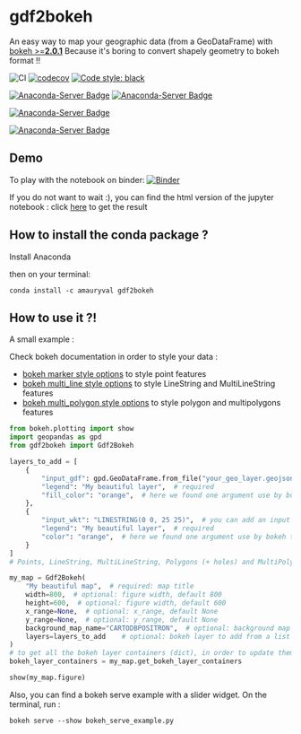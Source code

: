 # gdf2bokeh
An easy way to map your geographic data (from a GeoDataFrame) with [bokeh >=__2.0.1__](https://github.com/bokeh/bokeh/tree/2.0.1)
Because it's boring to convert shapely geometry to bokeh format !!

![CI](https://github.com/amauryval/gdf2bokeh/workflows/CI/badge.svg)
[![codecov](https://codecov.io/gh/amauryval/gdf2bokeh/branch/master/graph/badge.svg)](https://codecov.io/gh/amauryval/gdf2bokeh)
[![Code style: black](https://img.shields.io/badge/code%20style-black-000000.svg)](https://github.com/ambv/black)

[![Anaconda-Server Badge](https://anaconda.org/amauryval/gdf2bokeh/badges/version.svg)](https://anaconda.org/amauryval/gdf2bokeh)
[![Anaconda-Server Badge](https://anaconda.org/amauryval/gdf2bokeh/badges/latest_release_date.svg)](https://anaconda.org/amauryval/gdf2bokeh)

[![Anaconda-Server Badge](https://anaconda.org/amauryval/gdf2bokeh/badges/platforms.svg)](https://anaconda.org/amauryval/gdf2bokeh)

[![Anaconda-Server Badge](https://anaconda.org/amauryval/gdf2bokeh/badges/installer/conda.svg)](https://conda.anaconda.org/amauryval)


## Demo

To play with the notebook on binder: [![Binder](https://mybinder.org/badge_logo.svg)](https://mybinder.org/v2/gh/amauryval/gdf2bokeh/master?filepath=example.ipynb)

If you do not want to wait :), you can find the html version of the jupyter notebook : click [here](https://amauryval.github.io/gdf2bokeh/) to get the result


## How to install the conda package ?
Install Anaconda

then on your terminal:
```
conda install -c amauryval gdf2bokeh
```


## How to use it ?!

A small example :

Check bokeh documentation in order to style your data :
    
* [bokeh marker style options](https://docs.bokeh.org/en/latest/docs/reference/models/markers.html) to style point features
* [bokeh multi_line style options](https://docs.bokeh.org/en/latest/docs/reference/plotting.html?highlight=multi_polygons#bokeh.plotting.figure.Figure.multi_line) to style LineString and MultiLineString features
* [bokeh multi_polygon style options](https://docs.bokeh.org/en/latest/docs/reference/plotting.html?highlight=multi_polygons#bokeh.plotting.figure.Figure.multi_polygons) to style polygon and multipolygons features

```python
from bokeh.plotting import show
import geopandas as gpd
from gdf2bokeh import Gdf2Bokeh

layers_to_add = [
    {
        "input_gdf": gpd.GeoDataFrame.from_file("your_geo_layer.geojson"),
        "legend": "My beautiful layer",  # required
        "fill_color": "orange",  # here we found one argument use by bokeh to style your layer. Take care about geometry type
    },
    {
        "input_wkt": "LINESTRING(0 0, 25 25)",  # you can add an input wkt
        "legend": "My beautiful layer",  # required
        "color": "orange",  # here we found one argument use by bokeh to style your layer. Take care about geometry type
    }
]
# Points, LineString, MultiLineString, Polygons (+ holes) and MultiPolygons (+ holes) are supported

my_map = Gdf2Bokeh(
    "My beautiful map",  # required: map title
    width=800,  # optional: figure width, default 800
    height=600,  # optional: figure width, default 600
    x_range=None,  # optional: x_range, default None
    y_range=None,  # optional: y_range, default None
    background_map_name="CARTODBPOSITRON",  # optional: background map name, default: CARTODBPOSITRON
    layers=layers_to_add    # optional: bokeh layer to add from a list of dict contains geodataframe settings, see dict above
)
# to get all the bokeh layer containers (dict), in order to update them (interactivity, slider... on a bokeh serve)
bokeh_layer_containers = my_map.get_bokeh_layer_containers

show(my_map.figure)
```


Also, you can find a bokeh serve example with a slider widget.
On the terminal, run :

```
bokeh serve --show bokeh_serve_example.py
```
